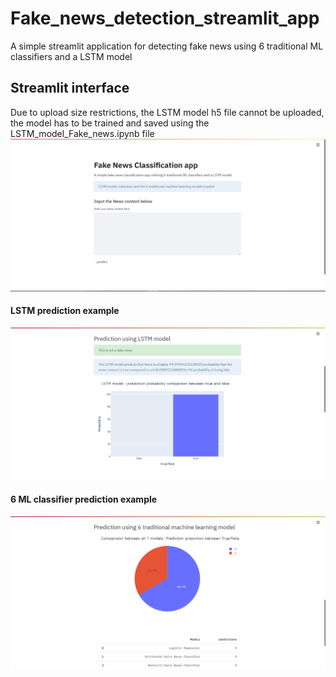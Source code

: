 # Fake_news_detection_streamlit_app
A simple streamlit application for detecting fake news using 6 traditional ML classifiers and a LSTM model
## Streamlit interface
Due to upload size restrictions, the LSTM model h5 file cannot be uploaded, the model has to be trained and saved using the LSTM_model_Fake_news.ipynb file
![](images/startup_page_st.PNG)
#### LSTM prediction example
![](images/LSTM_prediction.PNG)
#### 6 ML classifier prediction example
![](images/6_model_prediction.PNG)
